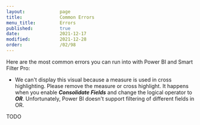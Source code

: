 ```yaml
---
layout:             page
title:              Common Errors
menu_title:         Errors
published:          true
date:               2021-12-17
modified:           2021-12-28
order:              /02/98
---
```

Here are the most common errors you can run into with Power BI and Smart Filter Pro:

- We can't display this visual because a measure is used in cross highlighting. Please remove the measure or cross highlight.
    It happens when you enable ***Consolidate Fields*** and change the logical operator to ***OR***. Unfortunately, Power BI doesn't support filtering of different fields in OR.


<todo assign="daniele">TODO</todo>